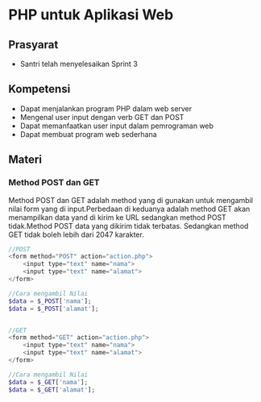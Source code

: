 # PHP untuk Aplikasi Web

## Prasyarat
- Santri telah menyelesaikan Sprint 3
## Kompetensi
- Dapat menjalankan program PHP dalam web server
- Mengenal user input dengan verb GET dan POST
- Dapat memanfaatkan user input dalam pemrograman web
- Dapat membuat program web sederhana

## Materi

### Method POST dan GET
Method POST dan GET adalah method yang di gunakan untuk mengambil nilai form yang di input.Perbedaan di keduanya adalah method GET akan menampilkan data yand di kirim ke URL sedangkan method POST tidak.Method POST data yang dikirim tidak terbatas. Sedangkan method GET tidak boleh lebih dari 2047 karakter.

```php
//POST
<form method="POST" action="action.php">
    <input type="text" name="nama">
    <input type="text" name="alamat">
</form>

//Cara mengambil Nilai
$data = $_POST['nama'];
$data = $_POST['alamat'];


//GET
<form method="GET" action="action.php">
    <input type="text" name="nama">
    <input type="text" name="alamat">
</form>

//Cara mengambil Nilai
$data = $_GET['nama'];
$data = $_GET['alamat'];
```
